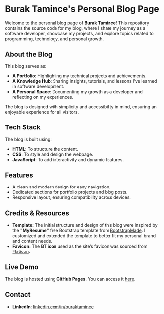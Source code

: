 # **Burak Tamince's Personal Blog Page**

Welcome to the personal blog page of **Burak Tamince**! This repository contains the source code for my blog, where I share my journey as a software developer, showcase my projects, and explore topics related to programming, technology, and personal growth.

## **About the Blog**
This blog serves as:
- **A Portfolio**: Highlighting my technical projects and achievements.
- **A Knowledge Hub**: Sharing insights, tutorials, and lessons I've learned in software development.
- **A Personal Space**: Documenting my growth as a developer and reflecting on my experiences.

The blog is designed with simplicity and accessibility in mind, ensuring an enjoyable experience for all visitors.

## **Tech Stack**
The blog is built using:
- **HTML**: To structure the content.
- **CSS**: To style and design the webpage.
- **JavaScript**: To add interactivity and dynamic features.

## **Features**
- A clean and modern design for easy navigation.
- Dedicated sections for portfolio projects and blog posts.
- Responsive layout, ensuring compatibility across devices.

## **Credits & Resources**
- **Template:** The initial structure and design of this blog were inspired by the **"MyResume"** free Bootstrap template from [BootstrapMade](https://bootstrapmade.com/free-html-bootstrap-template-my-resume/). I customized and extended the template to better fit my personal brand and content needs.  
- **Favicon:** The **BT icon** used as the site’s favicon was sourced from [Flaticon](https://www.flaticon.com/free-icon/bt_9346195?term=bt&page=1&position=4&origin=search&related_id=9346195).  

## **Live Demo**
The blog is hosted using **GitHub Pages**. You can access it [here](https://buraktamince.net.tr/).

## **Contact**
- **LinkedIn**: [linkedin.com/in/buraktamince](https://linkedin.com/in/buraktamince)
